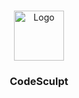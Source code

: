 
<!-- PROJECT LOGO -->
<br />
<p align="center">
  <a href="https://github.com/csivitu/Template">
    <img src="https://csivit.com/images/favicon.png" alt="Logo" width="80">
  </a>

  <h3 align="center">CodeSculpt</h3>

</p>